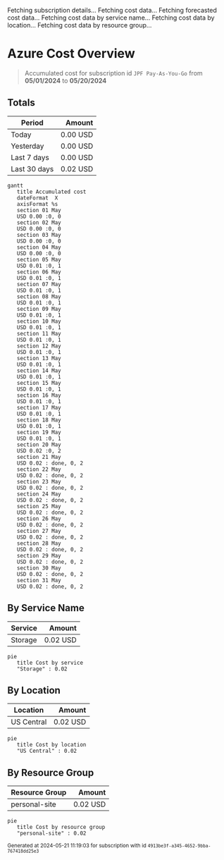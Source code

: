 Fetching subscription details...
Fetching cost data...
Fetching forecasted cost data...
Fetching cost data by service name...
Fetching cost data by location...
Fetching cost data by resource group...
# Azure Cost Overview

> Accumulated cost for subscription id `JPF Pay-As-You-Go` from **05/01/2024** to **05/20/2024**

## Totals

|Period|Amount|
|---|---:|
|Today|0.00 USD|
|Yesterday|0.00 USD|
|Last 7 days|0.00 USD|
|Last 30 days|0.02 USD|

```mermaid
gantt
   title Accumulated cost
   dateFormat  X
   axisFormat %s
   section 01 May
   USD 0.00 :0, 0
   section 02 May
   USD 0.00 :0, 0
   section 03 May
   USD 0.00 :0, 0
   section 04 May
   USD 0.00 :0, 0
   section 05 May
   USD 0.01 :0, 1
   section 06 May
   USD 0.01 :0, 1
   section 07 May
   USD 0.01 :0, 1
   section 08 May
   USD 0.01 :0, 1
   section 09 May
   USD 0.01 :0, 1
   section 10 May
   USD 0.01 :0, 1
   section 11 May
   USD 0.01 :0, 1
   section 12 May
   USD 0.01 :0, 1
   section 13 May
   USD 0.01 :0, 1
   section 14 May
   USD 0.01 :0, 1
   section 15 May
   USD 0.01 :0, 1
   section 16 May
   USD 0.01 :0, 1
   section 17 May
   USD 0.01 :0, 1
   section 18 May
   USD 0.01 :0, 1
   section 19 May
   USD 0.01 :0, 1
   section 20 May
   USD 0.02 :0, 2
   section 21 May
   USD 0.02 : done, 0, 2
   section 22 May
   USD 0.02 : done, 0, 2
   section 23 May
   USD 0.02 : done, 0, 2
   section 24 May
   USD 0.02 : done, 0, 2
   section 25 May
   USD 0.02 : done, 0, 2
   section 26 May
   USD 0.02 : done, 0, 2
   section 27 May
   USD 0.02 : done, 0, 2
   section 28 May
   USD 0.02 : done, 0, 2
   section 29 May
   USD 0.02 : done, 0, 2
   section 30 May
   USD 0.02 : done, 0, 2
   section 31 May
   USD 0.02 : done, 0, 2
```

## By Service Name

|Service|Amount|
|---|---:|
|Storage|0.02 USD|

```mermaid
pie
   title Cost by service
   "Storage" : 0.02
```

## By Location

|Location|Amount|
|---|---:|
|US Central|0.02 USD|

```mermaid
pie
   title Cost by location
   "US Central" : 0.02
```

## By Resource Group

|Resource Group|Amount|
|---|---:|
|personal-site|0.02 USD|

```mermaid
pie
   title Cost by resource group
   "personal-site" : 0.02
```

<sup>Generated at 2024-05-21 11:19:03 for subscription with id `4913be3f-a345-4652-9bba-767418dd25e3`</sup>
